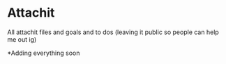 # Attachit
All attachit files and goals and to dos (leaving it public so people can help me out ig)






*Adding everything soon